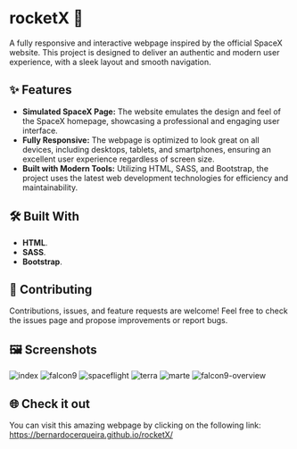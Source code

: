 # rocketX 🚀

A fully responsive and interactive webpage inspired by the official SpaceX website. This project is designed to deliver an authentic and modern user experience, with a sleek layout and smooth navigation.

## ✨ __Features__
* __Simulated SpaceX Page:__ The website emulates the design and feel of the SpaceX homepage, showcasing a professional and engaging user interface.
* __Fully Responsive:__ The webpage is optimized to look great on all devices, including desktops, tablets, and smartphones, ensuring an excellent user experience regardless of screen size.
* __Built with Modern Tools:__ Utilizing HTML, SASS, and Bootstrap, the project uses the latest web development technologies for efficiency and maintainability.

## 🛠️ __Built With__
* __HTML__.
* __SASS__.
* __Bootstrap__.

## 🤝 Contributing

Contributions, issues, and feature requests are welcome! Feel free to check the issues page and propose improvements or report bugs.

## 🖼️ Screenshots

![index](https://github.com/user-attachments/assets/9c8959ec-f11b-4a70-8747-bb39b386ee3e)
![falcon9](https://github.com/user-attachments/assets/dba767d2-079f-4b46-a4ee-146264d180e8)
![spaceflight](https://github.com/user-attachments/assets/104bbaf6-d692-4ef0-b215-bcb845aacd52)
![terra](https://github.com/user-attachments/assets/e260702d-488d-4864-a317-1b51516affd5)
![marte](https://github.com/user-attachments/assets/60152e6d-b1fa-42b7-befd-dc379e29c476)
![falcon9-overview](https://github.com/user-attachments/assets/63f8ffd8-39d9-4e57-887d-6135e867ba40)



## 🌐 Check it out

You can visit this amazing webpage by clicking on the following link: https://bernardocerqueira.github.io/rocketX/
